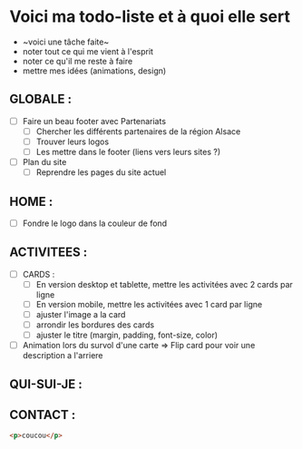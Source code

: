 # Voici ma todo-liste et à quoi elle sert

- ~voici une tâche faite~
- noter tout ce qui me vient à l'esprit
- noter ce qu'il me reste à faire
- mettre mes idées (animations, design)

## GLOBALE :

- [ ] Faire un beau footer avec Partenariats
  - [ ] Chercher les différents partenaires de la région Alsace
  - [ ] Trouver leurs logos
  - [ ] Les mettre dans le footer (liens vers leurs sites ?)
- [ ] Plan du site
  - [ ] Reprendre les pages du site actuel

## HOME :

- [ ] Fondre le logo dans la couleur de fond

## ACTIVITEES :

- [ ] CARDS :
  - [ ] En version desktop et tablette, mettre les activitées avec 2 cards par ligne
  - [ ] En version mobile, mettre les activitées avec 1 card par ligne
  - [ ] ajuster l'image a la card
  - [ ] arrondir les bordures des cards
  - [ ] ajuster le titre (margin, padding, font-size, color)
- [ ] Animation lors du survol d'une carte => Flip card pour voir une description a l'arriere

## QUI-SUI-JE :

## CONTACT :

```html
<p>coucou</p>
```
